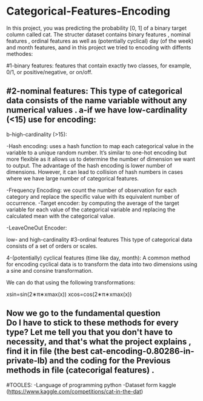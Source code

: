 # Categorical-Features-Encoding
In this project, you was predicting the probability [0, 1] of a binary target column called cat.
The structer dataset  contains binary features , nominal features , ordinal features  as well as (potentially cyclical) day (of the week) and month features, aand in this project we tried to encoding with diffents methodes:

#1-binary features:
  features that contain exactly two classes, for example, 0/1, or positive/negative, or on/off.

#2-nominal features:
 This type of categorical data consists of the name variable without any numerical values .
  a-if we have low-cardinality (<15) use for encoding:
   -

  b-high-cardinality (>15):

 -Hash encoding:
uses a hash function to map each categorical value in the variable to a unique random number. It’s similar to one-hot encoding but more flexible as it allows us to determine the number of dimension we want to output. The advantage of the hash encoding is lower number of dimensions. However, it can lead to collision of hash numbers in cases where we have large number of categorical features.

-Frequency Encoding:
we count the number of observation for each category and replace the specific value with its equivalent number of occurrence.
-Target encoder:
by computing the average of the target variable for each value of the categorical variable and replacing the calculated mean with the categorical value.

-LeaveOneOut Encoder:

low- and high-cardinality
#3-ordinal features
 This type of categorical data consists of a set of orders or scales.



4-(potentially) cyclical features (time like day, month):
 A common method for encoding cyclical data is to transform the data into two dimensions using a sine and consine transformation.

We can do that using the following transformations:

xsin=sin(2∗π∗xmax(x)) 
xcos=cos(2∗π∗xmax(x))

Now we go to the fundamental question  
Do I have to stick to these methods for every type?
Let me tell you that you don't have to necessity, and that's what the project explains , find it in file (the best cat-encoding-0.80286-in-private-lb) and the coding for the Previous methods in file (catecorigal features) . 
-----------------------------------------------------------------------------------------------------------------------------------------------------------------------
 #TOOLES:
 -Language of programming python
 -Dataset form  kaggle (https://www.kaggle.com/competitions/cat-in-the-dat)
 
 
 
